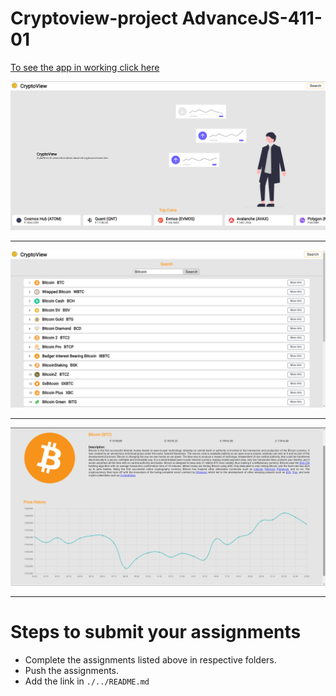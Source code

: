# Cryptoview-project AdvanceJS-411-01

[To see the app in working click here](https://aayusharyan.github.io/cryptoview-project/)

![](./image/crypto-1.png)

 <hr>
 
![](./image/crypto-2.png)
 
  <hr>
  
![](./image/crypto-3.png)

 <hr>
 
 # Steps to submit your assignments

- Complete the assignments listed above in respective folders.
- Push the assignments.
- Add the link in ```./../README.md``` 
